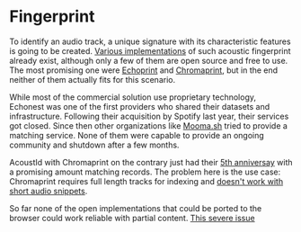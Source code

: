 # Fingerprint

To identify an audio track, a unique signature with its characteristic features is going to be created. [Various implementations](https://musicbrainz.org/doc/Fingerprinting) of such acoustic fingerprint already exist, although only a few of them are open source and free to use. The most promising one were [Echoprint](http://echoprint.me/) and [Chromaprint](https://acoustid.org/chromaprint), but in the end neither of them actually fits for this scenario.

While most of the commercial solution use proprietary technology, Echonest was one of the first providers who shared their datasets and infrastructure. Following their acquisition by Spotify last year, their services got closed. Since then other organizations like [Mooma.sh](http://www.mooma.sh/api.html) tried to provide a matching service. None of them were capable to provide an ongoing community and shutdown after a few months.

AcoustId with Chromaprint on the contrary just had their [5th anniversay](https://oxygene.sk/2015/10/five-years-of-acoustid/) with a promising amount matching records. The problem here is the use case: Chromaprint requires full length tracks for indexing and [doesn't work with short audio snippets](https://twitter.com/lukaslalinsky/status/455067114354016257).

So far none of the open implementations that could be ported to the browser could work reliable with partial content. [This severe issue](https://github.com/Sonarvio/sonarvio-editor/issues/1)



